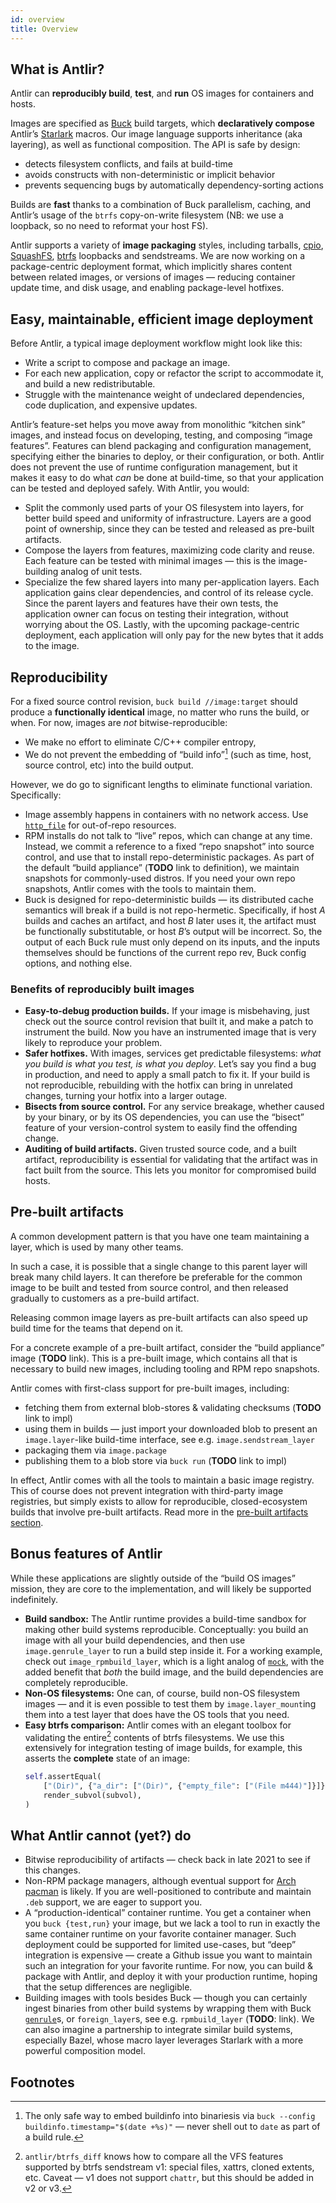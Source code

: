 ```yaml
---
id: overview
title: Overview
---
```

## What is Antlir?

Antlir can **reproducibly build**, **test**, and **run** OS images for
containers and hosts.

Images are specified as [Buck](https://buck.build/) build targets, which
**declaratively compose** Antlir’s
[Starlark](https://github.com/bazelbuild/starlark) macros.  Our image
language supports inheritance (aka layering), as well as functional
composition.  The API is safe by design:

  - detects filesystem conflicts, and fails at build-time
  - avoids constructs with non-deterministic or implicit behavior
  - prevents sequencing bugs by automatically dependency-sorting actions

Builds are **fast** thanks to a combination of Buck parallelism, caching,
and Antlir’s usage of the `btrfs` copy-on-write filesystem (NB: we use a
loopback, so no need to reformat your host FS).

Antlir supports a variety of **image packaging** styles, including tarballs,
[cpio](https://en.wikipedia.org/wiki/Cpio),
[SquashFS](https://en.wikipedia.org/wiki/SquashFS),
[btrfs](https://btrfs.wiki.kernel.org/index.php/Main_Page) loopbacks and
sendstreams.  We are now working on a package-centric deployment format,
which implicitly shares content between related images, or versions of
images — reducing container update time, and disk usage, and enabling
package-level hotfixes.

## Easy, maintainable, efficient image deployment

Before Antlir, a typical image deployment workflow might look like this:

  - Write a script to compose and package an image.
  - For each new application, copy or refactor the script to accommodate it,
    and build a new redistributable.
  - Struggle with the maintenance weight of undeclared dependencies, code
    duplication, and expensive updates.

Antlir’s feature-set helps you move away from monolithic “kitchen sink”
images, and instead focus on developing, testing, and composing “image
features”.  Features can blend packaging and configuration management,
specifying either the binaries to deploy, or their configuration, or both.
Antlir does not prevent the use of runtime configuration management, but it
makes it easy to do what *can* be done at build-time, so that your
application can be tested and deployed safely.  With Antlir, you would:

  - Split the commonly used parts of your OS filesystem into layers, for
    better build speed and uniformity of infrastructure.  Layers are a good
    point of ownership, since they can be tested and released as pre-built
    artifacts.
  - Compose the layers from features, maximizing code clarity and reuse.
    Each feature can be tested with minimal images — this is the
    image-building analog of unit tests.
  - Specialize the few shared layers into many per-application layers.  Each
    application gains clear dependencies, and control of its release cycle.
    Since the parent layers and features have their own tests, the
    application owner can focus on testing their integration, without
    worrying about the OS.  Lastly, with the upcoming package-centric
    deployment, each application will only pay for the new bytes that it
    adds to the image.

## Reproducibility

For a fixed source control revision, `buck build //image:target` should
produce a **functionally identical** image, no matter who runs the build, or
when.  For now, images are *not* bitwise-reproducible:

  - We make no effort to eliminate C/C++ compiler entropy,
  - We do not prevent the embedding of “build info”[^build_info] (such as
    time, host, source control, etc) into the build output.

However, we do go to significant lengths to eliminate functional variation.
Specifically:

  - Image assembly happens in containers with no network access.  Use
    [`http_file`](https://buck.build/rule/http_file.html) for out-of-repo
    resources.
  - RPM installs do not talk to “live” repos, which can change at any time.
    Instead, we commit a reference to a fixed “repo snapshot” into source
    control, and use that to install repo-deterministic packages.  As part
    of the default “build appliance” (**TODO** link to definition), we
    maintain snapshots for commonly-used distros.  If you need your own repo
    snapshots, Antlir comes with the tools to maintain them.
  - Buck is designed for repo-deterministic builds — its distributed cache
    semantics will break if a build is not repo-hermetic.  Specifically, if
    host *A* builds and caches an artifact, and host *B* later uses it, the
    artifact must be functionally substitutable, or host *B*’s output will
    be incorrect.  So, the output of each Buck rule must only depend on its
    inputs, and the inputs themselves should be functions of the current
    repo rev, Buck config options, and nothing else.

### Benefits of reproducibly built images

  - **Easy-to-debug production builds.** If your image is misbehaving, just
    check out the source control revision that built it, and make a patch to
    instrument the build.  Now you have an instrumented image that is very
    likely to reproduce your problem.
  - **Safer hotfixes.** With images, services get predictable filesystems:
    *what you build is what you test, is what you deploy*.  Let’s say you
    find a bug in production, and need to apply a small patch to fix it.  If
    your build is not reproducible, rebuilding with the hotfix can bring in
    unrelated changes, turning your hotfix into a larger outage.
  - **Bisects from source control.** For any service breakage, whether
    caused by your binary, or by its OS dependencies, you can use the
    “bisect” feature of your version-control system to easily find the
    offending change.
  - **Auditing of build artifacts.** Given trusted source code, and a built
    artifact, reproducibility is essential for validating that the artifact
    was in fact built from the source.  This lets you monitor for
    compromised build hosts.

## Pre-built artifacts

A common development pattern is that you have one team maintaining a layer,
which is used by many other teams.

In such a case, it is possible that a single change to this parent layer
will break many child layers.  It can therefore be preferable for the common
image to be built and tested from source control, and then released
gradually to customers as a pre-build artifact.

Releasing common image layers as pre-built artifacts can also speed up build
time for the teams that depend on it.

For a concrete example of a pre-built artifact, consider the “build
appliance” image (**TODO** link).  This is a pre-built image, which contains
all that is necessary to build new images, including tooling and RPM repo
snapshots.

Antlir comes with first-class support for pre-built images, including:

  - fetching them from external blob-stores & validating checksums (**TODO**
    link to impl)
  - using them in builds — just import your downloaded blob to present an
    `image.layer`-like build-time interface, see e.g.
    `image.sendstream_layer`
  - packaging them via `image.package`
  - publishing them to a blob store via `buck run` (**TODO** link to impl)

In effect, Antlir comes with all the tools to maintain a basic image
registry.  This of course does not prevent integration with third-party
image registries, but simply exists to allow for reproducible,
closed-ecosystem builds that involve pre-built artifacts. Read more in the
[pre-built artifacts section](
concepts/pre-built-artifacts/fetched-artifacts).

## Bonus features of Antlir

While these applications are slightly outside of the “build OS images”
mission, they are core to the implementation, and will likely be supported
indefinitely.

  - **Build sandbox:** The Antlir runtime provides a build-time sandbox for
    making other build systems reproducible.  Conceptually: you build an
    image with all your build dependencies, and then use
    `image.genrule_layer` to run a build step inside it.  For a working
    example, check out `image_rpmbuild_layer`, which is a light analog of
    [`mock`](https://github.com/rpm-software-management/mock/wiki), with the
    added benefit that *both* the build image, and the build dependencies
    are completely reproducible.
  - **Non-OS filesystems:** One can, of course, build non-OS filesystem
    images — and it is even possible to test them by `image.layer_mount`ing
    them into a test layer that does have the OS tools that you need.
  - **Easy btrfs comparison:** Antlir comes with an elegant toolbox for
    validating the entire[^btrfs_diff] contents of btrfs filesystems.  We
    use this extensively for integration testing of image builds, for
    example, this asserts the **complete** state of an image:
    ```py
    self.assertEqual(
        ["(Dir)", {"a_dir": ["(Dir)", {"empty_file": ["(File m444)"]}]}],
        render_subvol(subvol),
    )
    ```

## What Antlir cannot (yet?) do

  - Bitwise reproducibility of artifacts — check back in late 2021 to see if
    this changes.
  - Non-RPM package managers, although eventual support for [Arch
    pacman](https://wiki.archlinux.org/index.php/pacman) is likely.  If you
    are well-positioned to contribute and maintain  `.deb` support, we are
    eager to support you.
  - A “production-identical” container runtime.  You get a container when
    you `buck {test,run}` your image, but we lack a tool to run in exactly
    the same container runtime on your favorite container manager.  Such
    deployment could be supported for limited use-cases, but “deep”
    integration is expensive — create a Github issue you want to maintain
    such an integration for your favorite runtime.  For now, you can build &
    package with Antlir, and deploy it with your production runtime, hoping
    that the setup differences are negligible.
  - Building images with tools besides Buck — though you can certainly
    ingest binaries from other build systems by wrapping them with Buck
    [`genrule`](https://buck.build/rule/genrule.html)s, or `foreign_layer`s,
    see e.g. `rpmbuild_layer` (**TODO**: link).  We can also imagine a
    partnership to integrate similar build systems, especially Bazel, whose
    macro layer leverages Starlark with a more powerful composition model.

## Footnotes

[^build_info]:  The only safe way to embed buildinfo into binariesis via
`buck --config buildinfo.timestamp="$(date +%s)"` — never shell out to
`date` as part of a build rule.

[^btrfs_diff]: `antlir/btrfs_diff` knows how to compare all the VFS features
supported by btrfs sendstream v1: special files, xattrs, cloned extents,
etc.  Caveat — v1 does not support `chattr`, but this should be added in v2
or v3.
